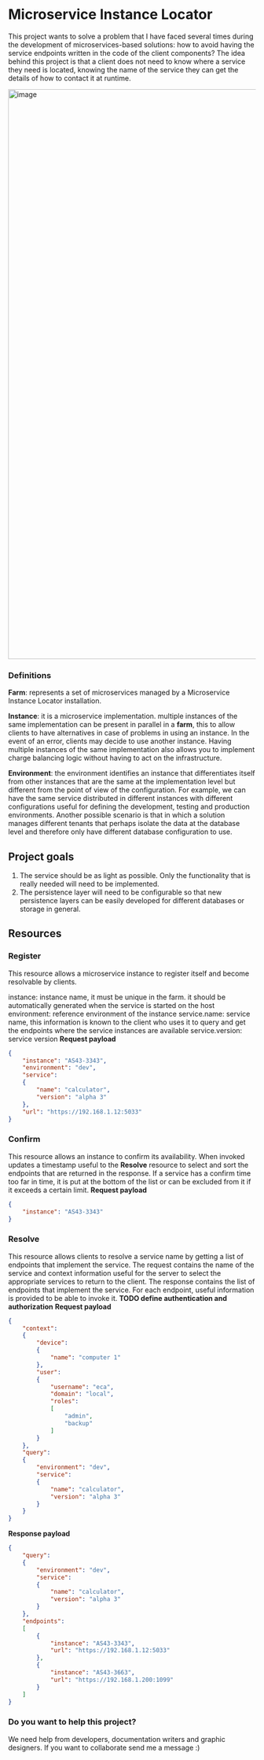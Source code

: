 # Microservice Instance Locator

This project wants to solve a problem that I have faced several times during the development of microservices-based solutions: how to avoid having the service endpoints written in the code of the client components? The idea behind this project is that a client does not need to know where a service they need is located, knowing the name of the service they can get the details of how to contact it at runtime.

<img width="1158" alt="image" src="https://user-images.githubusercontent.com/195652/190275949-db83f2c9-e46d-4037-8474-80afa6ca4241.png">

### Definitions
**Farm**: represents a set of microservices managed by a Microservice Instance Locator installation. 

**Instance**: it is a microservice implementation. multiple instances of the same implementation can be present in parallel in a **farm**, this to allow clients to have alternatives in case of problems in using an instance. In the event of an error, clients may decide to use another instance. Having multiple instances of the same implementation also allows you to implement charge balancing logic without having to act on the infrastructure.

**Environment**: the environment identifies an instance that differentiates itself from other instances that are the same at the implementation level but different from the point of view of the configuration. For example, we can have the same service distributed in different instances with different configurations useful for defining the development, testing and production environments. Another possible scenario is that in which a solution manages different tenants that perhaps isolate the data at the database level and therefore only have different database configuration to use.

## Project goals
1. The service should be as light as possible. Only the functionality that is really needed will need to be implemented.
1. The persistence layer will need to be configurable so that new persistence layers can be easily developed for different databases or storage in general.


## Resources
### Register
This resource allows a microservice instance to register itself and become resolvable by clients.

instance: instance name, it must be unique in the farm. it should be automatically generated when the service is started on the host
environment: reference environment of the instance
service.name: service name, this information is known to the client who uses it to query and get the endpoints where the service instances are available
service.version: service version
**Request payload**
```json
{
    "instance": "AS43-3343",
    "environment": "dev",
    "service":
    {
        "name": "calculator",
        "version": "alpha 3"
    },
    "url": "https://192.168.1.12:5033"
}
```

### Confirm
This resource allows an instance to confirm its availability. When invoked updates a timestamp useful to the **Resolve** resource to select and sort the endpoints that are returned in the response. If a service has a confirm time too far in time, it is put at the bottom of the list or can be excluded from it if it exceeds a certain limit.
**Request payload**
```json
{
    "instance": "AS43-3343"
}
```

### Resolve
This resource allows clients to resolve a service name by getting a list of endpoints that implement the service.
The request contains the name of the service and context information useful for the server to select the appropriate services to return to the client. The response contains the list of endpoints that implement the service.
For each endpoint, useful information is provided to be able to invoke it. **TODO define authentication and authorization**
**Request payload**
```json
{
    "context": 
    {
        "device": 
        {
            "name": "computer 1"
        },
        "user":
        {
            "username": "eca",
            "domain": "local",
            "roles": 
            [
                "admin",
                "backup"
            ]
        }
    },
    "query":
    {
        "environment": "dev",
        "service":
        {
            "name": "calculator",
            "version": "alpha 3"
        }
    }
}
```

**Response payload**
```json
{
    "query":
    {
        "environment": "dev",
        "service":
        {
            "name": "calculator",
            "version": "alpha 3"
        }
    },
    "endpoints":
    [
        {
            "instance": "AS43-3343",
            "url": "https://192.168.1.12:5033"
        },
        {
            "instance": "AS43-3663",
            "url": "https://192.168.1.200:1099"
        }
    ]
}
```

### Do you want to help this project?
We need help from developers, documentation writers and graphic designers. If you want to collaborate send me a message :)
